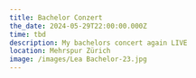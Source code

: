 ```yaml
---
title: Bachelor Conzert
the_date: 2024-05-29T22:00:00.000Z
time: tbd
description: My bachelors concert again LIVE
location: Mehrspur Zürich
image: /images/Lea Bachelor-23.jpg
---
```


